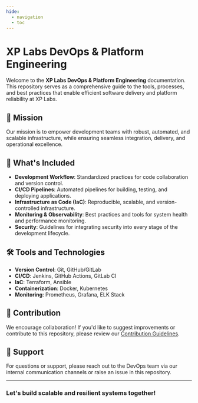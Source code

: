 ```yaml
---
hide:
  - navigation
  - toc
---
```


# XP Labs DevOps & Platform Engineering

Welcome to the **XP Labs DevOps & Platform Engineering** documentation. This repository serves as a comprehensive guide to the tools, processes, and best practices that enable efficient software delivery and platform reliability at XP Labs.

## 🚀 Mission
Our mission is to empower development teams with robust, automated, and scalable infrastructure, while ensuring seamless integration, delivery, and operational excellence.

## 📖 What's Included
- **Development Workflow**: Standardized practices for code collaboration and version control.
- **CI/CD Pipelines**: Automated pipelines for building, testing, and deploying applications.
- **Infrastructure as Code (IaC)**: Reproducible, scalable, and version-controlled infrastructure.
- **Monitoring & Observability**: Best practices and tools for system health and performance monitoring.
- **Security**: Guidelines for integrating security into every stage of the development lifecycle.

## 🛠️ Tools and Technologies
- **Version Control**: Git, GitHub/GitLab
- **CI/CD**: Jenkins, GitHub Actions, GitLab CI
- **IaC**: Terraform, Ansible
- **Containerization**: Docker, Kubernetes
- **Monitoring**: Prometheus, Grafana, ELK Stack

## 🤝 Contribution
We encourage collaboration! If you'd like to suggest improvements or contribute to this repository, please review our [Contribution Guidelines](CONTRIBUTING.md).

## 🧩 Support
For questions or support, please reach out to the DevOps team via our internal communication channels or raise an issue in this repository.

---
### Let's build scalable and resilient systems together!
